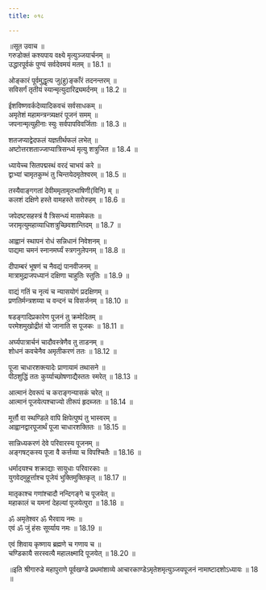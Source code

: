 ```yaml
---
title: ०१८

---
```

॥सूत उवाच ॥  
गरुडोक्तं कश्यपाय वक्ष्ये मृत्युञ्जयार्चनम् ॥  
उद्धारपूर्वकं पुण्यं सर्वदेवमयं मतम् ॥ 18.1 ॥  
  
ओङ्कारं पूर्वमुद्धृत्य जु(हु)ङ्काँरं तदनन्तरम् ॥  
सविसर्गं तृतीयं स्यान्मृत्युदारिद्र्यमर्दनम् ॥ 18.2 ॥  
  
ईशविष्णवर्कदेव्यादिकवचं सर्वसाधकम् ॥  
अमृतेशं महामन्त्रन्त्र्यक्षरं पूजनं समम् ॥  
जपनान्मृत्युहीनाः स्युः सर्वपापविवर्जिताः ॥ 18.3 ॥  
  
शतजप्याद्वेदफलं यज्ञतीर्थफलं लभेत् ॥  
अष्टोत्तरशताज्जाप्यात्रिसन्ध्यं मृत्यु शत्रुजित ॥ 18.4 ॥  
  
ध्यायेच्च सितपद्मस्थं वरदं चाभयं करे ॥  
द्वाभ्यां चामृतकुम्भं तु चिन्तयेदमृतेश्वरम् ॥ 18.5 ॥  
  
तस्यैवाङ्गगतां देवीममृतामृतभाषिणी(विनि) म् ॥  
कलशं दक्षिणे हस्ते वामहस्ते सरोरुहम् ॥ 18.6 ॥  
  
जपेदष्टसहस्त्रं वै त्रिसन्ध्यं मासमेकतः ॥  
जरामृत्युमहाव्याधिशत्रुच्छिवशान्तिदम् ॥ 18.7 ॥  
  
आह्वानं स्थापनं रोधं सन्निधानं निवेशनम् ॥  
पाद्यमा चमनं स्नानमर्घ्यं स्त्रगनुलेपनम् ॥ 18.8 ॥  
  
दीपाम्बरं भूषणं च नैवद्यं पानवीजनम् ॥  
मात्रामुद्राजपध्यानं दक्षिणा चाहुतिः स्तुतिः ॥ 18.9 ॥  
  
वाद्यं गतिं च नृत्यं च न्यासयोगं प्रदक्षिणम् ॥  
प्रणतिर्मन्त्रशय्या च वन्दनं च विसर्जनम् ॥ 18.10 ॥  
  
षडङ्गादिप्रकारेण पूजनं तु क्रमोदितम् ॥  
परमेशमुखोद्रीतं यो जानाति स पूजकः ॥ 18.11 ॥  
  
अर्घ्यपात्रार्चनं चादौवस्त्रेणैव तु ताडनम् ॥  
शोधनं कवचेनैव अमृतीकरणं ततः ॥ 18.12 ॥  
  
पूजा चाधारशक्त्यादेः प्राणायामं तथासने ॥  
पीठशुद्धिं ततः कुर्य्याच्छोषणाद्यैस्ततः स्मरेत् ॥ 18.13 ॥  
  
आत्मानं देवरूपं च कराङ्गन्यासकं चरेत् ॥  
आत्मानं पूजयेत्पश्चाज्यो तीरूपं हृदब्जतः ॥ 18.14 ॥  
  
मूर्त्तौ वा स्थण्डिले वापि क्षिपेत्पुष्पं तु भास्वरम् ॥  
आह्वानद्वारपूजार्थं पूजा चाधारशक्तितः ॥ 18.15 ॥  
  
सान्निध्यकरणं देवे परिवारस्य पूजनम् ॥  
अङ्गषट्कस्य पूजा वै कर्त्तव्या च विपश्चितैः ॥ 18.16 ॥  
  
धर्मादयश्च शक्राद्याः सायुधाः परिवारकाः ॥  
युगवेदमुहूर्त्ताश्च पूजेयं भुक्तिमुक्तिकृत् ॥ 18.17 ॥  
  
मातृकाश्च गणांश्चादौ नन्दिगङ्गे च पूजयेत् ॥  
महाकालं च यमनां देहल्यां पूजयेत्पुरा ॥ 18.18 ॥  
  
ॐ अमृतेश्वर ॐ भैरवाय नमः ॥  
एवं ॐ जुं हंसः सूर्य्याय नमः ॥ 18.19 ॥  
  
एवं शिवाय कृष्णाय ब्रह्मणे च गणाय च ॥  
चण्डिकायै सरस्वत्यै महालक्ष्मादि पूजयेत् ॥ 18.20 ॥  
  
॥इति श्रीगारुडे महापुराणे पूर्वखण्डे प्रथमांशाव्ये आचारकाण्डेऽमृतेशमृत्युञ्जयपूजनं नामाष्टादशोऽध्यायः ॥ 18 ॥